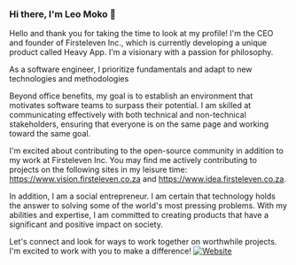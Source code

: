 ### Hi there, I'm Leo Moko 👋

Hello and thank you for taking the time to look at my profile! I'm the CEO and founder of Firsteleven Inc., which is currently developing a unique product called Heavy App. I'm a visionary with a passion for philosophy. 

As a software engineer, I prioritize fundamentals and adapt to new technologies and methodologies

Beyond office benefits, my goal is to establish an environment that motivates software teams to surpass their potential. I am skilled at communicating effectively with both technical and non-technical stakeholders, ensuring that everyone is on the same page and working toward the same goal.

I'm excited about contributing to the open-source community in addition to my work at Firsteleven Inc. You may find me actively contributing to projects on the following sites in my leisure time: https://www.vision.firsteleven.co.za and https://www.idea.firsteleven.co.za.

In addition, I am a social entrepreneur. I am certain that technology holds the answer to solving some of the world's most pressing problems. With my abilities and expertise, I am committed to creating products that have a significant and positive impact on society.

Let's connect and look for ways to work together on worthwhile projects. I'm excited to work with you to make a difference!
[![Website](https://img.shields.io/website?label=leomoko.com&style=for-the-badge&url=https%3A%2F%2Fcodestackr.com)](https://leomoko.com)

<!--
- 🔭 I just launched my first course: [Become A VS Code SuperHero!][course]!
- 🌱 I’m currently learning everything 🤣
- 👯 I’m looking to collaborate with other content creators
- 🥅 2020 Goals: Contribute more to Open Source projects
- ⚡ Fun fact: I love to draw and play guitar / drums
--->

<!-- ### Connect with me:

[![website](./img/social-media/globe-light.svg)](https://leomoko.com/#gh-light-mode-only)
[![website](./img/social-media/globe-dark.svg)](https://leomoko.com/#gh-dark-mode-only)
&nbsp;&nbsp;
[![website](./img/social-media/youtube-light.svg)](https://www.youtube.com/@iamleomoko#gh-light-mode-only)
[![website](./img/social-media/youtube-dark.svg)](https://www.youtube.com/@iamleomoko#gh-dark-mode-only)
&nbsp;&nbsp;
[![website](./img/social-media/twitter-light.svg)](https://twitter.com/iamleomoko#gh-light-mode-only)
[![website](./img/social-media/twitter-dark.svg)](https://twitter.com/iamleomoko#gh-dark-mode-only)
&nbsp;&nbsp;
[![website](./img/social-media/linkedin-light.svg)](https://www.linkedin.com/in/iamleomoko/#gh-light-mode-only)
[![website](./img/social-media/linkedin-dark.svg)](https://www.linkedin.com/in/iamleomoko/#gh-dark-mode-only)
&nbsp;&nbsp;
[![website](./img/social-media/instagram-light.svg)](https://www.instagram.com/iamleomoko#gh-light-mode-only)
[![website](./img/social-media/instagram-dark.svg)](https://www.instagram.com/iamleomoko#gh-dark-mode-only)
&nbsp;&nbsp;
[![website](./img/social-media/facebook-light.svg)](https://www.facebook.com/iamleomoko#gh-light-mode-only)
[![website](./img/social-media/facebook-dark.svg)](https://www.facebook.com/iamleomoko#gh-dark-mode-only)

[<img align="left" alt="leomoko.com" width="22px" src="https://raw.githubusercontent.com/iconic/open-iconic/master/svg/globe.svg" />][website]
[<img align="left" alt="leomoko | YouTube" width="22px" src="https://cdn.jsdelivr.net/npm/simple-icons@v3/icons/youtube.svg" />][youtube]
[<img align="left" alt="leomoko | Twitter" width="22px" src="https://cdn.jsdelivr.net/npm/simple-icons@v3/icons/twitter.svg" />][twitter]
[<img align="left" alt="leomoko | LinkedIn" width="22px" src="https://cdn.jsdelivr.net/npm/simple-icons@v3/icons/linkedin.svg" />][linkedin]
[<img align="left" alt="leomoko | Instagram" width="22px" src="https://cdn.jsdelivr.net/npm/simple-icons@v3/icons/instagram.svg" />][instagram]
[<img align="left" alt="leomoko | Facebook" width="22px" src="https://cdn.jsdelivr.net/npm/simple-icons@v3/icons/facebook.svg" />][facebook]
[<img align="left" alt="leomoko | Tiktok" width="22px" src="https://cdn.jsdelivr.net/npm/simple-icons@v3/icons/tiktok.svg" />][tiktok]
[<img align="left" alt="leomoko | Unsplash" width="22px" src="https://cdn.jsdelivr.net/npm/simple-icons@v3/icons/unsplash.svg" />][unsplash] -->

<br />

<br />
<br />

[website]: https://leomoko.com/
[twitter]: https://twitter.com/iamleomoko
[youtube]: https://www.youtube.com/@iamleomoko
[instagram]: https://www.instagram.com/iamleomoko/
[linkedin]: https://www.linkedin.com/in/iamleomoko/
[facebook]: https://www.facebook.com/iamleomoko
[unsplash]: https://unsplash.com/@leomoko
[tiktok]: https://www.tiktok.com/@iamleomoko?lang=en

